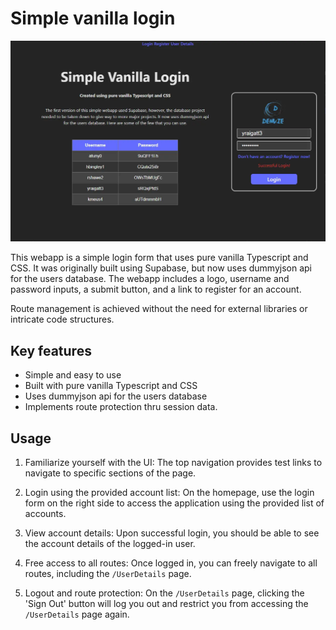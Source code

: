 <h1 class="text-balance">Simple vanilla login</h1>

![Simple Vanilla Login](https://raw.githubusercontent.com/DDuran19/images/main/SimpleVanillaLogin/root.webp)

This webapp is a simple login form that uses pure vanilla Typescript and CSS. It was originally built using Supabase, but now uses dummyjson api for the users database. The webapp includes a logo, username and password inputs, a submit button, and a link to register for an account.

Route management is achieved without the need for external libraries or intricate code structures.

## Key features

- Simple and easy to use
- Built with pure vanilla Typescript and CSS
- Uses dummyjson api for the users database
- Implements route protection thru session data.

## Usage

1. Familiarize yourself with the UI: The top navigation provides test links to navigate to specific sections of the page.

2. Login using the provided account list: On the homepage, use the login form on the right side to access the application using the provided list of accounts.

3. View account details: Upon successful login, you should be able to see the account details of the logged-in user.

4. Free access to all routes: Once logged in, you can freely navigate to all routes, including the `/UserDetails` page.

5. Logout and route protection: On the `/UserDetails` page, clicking the 'Sign Out' button will log you out and restrict you from accessing the `/UserDetails` page again.
